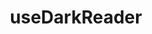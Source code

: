 ---
id: 1
layout: PostLayout

# Sidebar link
href: /integrations/useDarkReader
hrefText:

# Heading
title: useDarkReader
description:
---